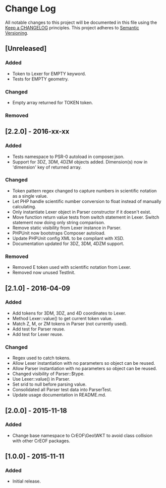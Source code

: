 # Change Log
All notable changes to this project will be documented in this file using the [Keep a CHANGELOG](http://keepachangelog.com/) principles.
This project adheres to [Semantic Versioning](http://semver.org/).

## [Unreleased]
### Added
- Token to Lexer for EMPTY keyword.
- Tests for EMPTY geometry.

### Changed
- Empty array returned for TOKEN token.

### Removed

## [2.2.0] - 2016-xx-xx
### Added
- Tests namespace to PSR-0 autoload in composer.json.
- Support for 3DZ, 3DM, 4DZM objects added. Dimension(s) now in 'dimension' key of returned array.

### Changed
- Token pattern regex changed to capture numbers in scientific notation as a single value.
- Let PHP handle scientific number conversion to float instead of manually calculating.
- Only instantiate Lexer object in Parser constructor if it doesn't exist.
- Move function return value tests from switch statement in Lexer. Switch statement now doing only string comparison.
- Remove static visibility from Lexer instance in Parser.
- PHPUnit now bootstraps Composer autoload.
- Update PHPUnit config XML to be compliant with XSD.
- Documentation updated for 3DZ, 3DM, 4DZM support.

### Removed
- Removed E token used with scientific notation from Lexer.
- Removed now unused TestInit.

## [2.1.0] - 2016-04-09
### Added
- Add tokens for 3DM, 3DZ, and 4D coordinates to Lexer.
- Method Lexer::value() to get current token value.
- Match Z, M, or ZM tokens in Parser (not currently used).
- Add test for Parser reuse.
- Add test for Lexer reuse.

### Changed
- Regex used to catch tokens.
- Allow Lexer instantiation with no parameters so object can be reused.
- Allow Parser instantiation with no parameters so object can be reused.
- Changed visibility of Parser::$type.
- Use Lexer::value() in Parser.
- Set srid to null before parsing value.
- Consolidated all Parser test data into ParserTest.
- Update usage documentation in README.md.

## [2.0.0] - 2015-11-18
### Added
- Change base namespace to CrEOF\Geo\WKT to avoid class collision with other CrEOF packages.

## [1.0.0] - 2015-11-11
### Added
- Initial release.
